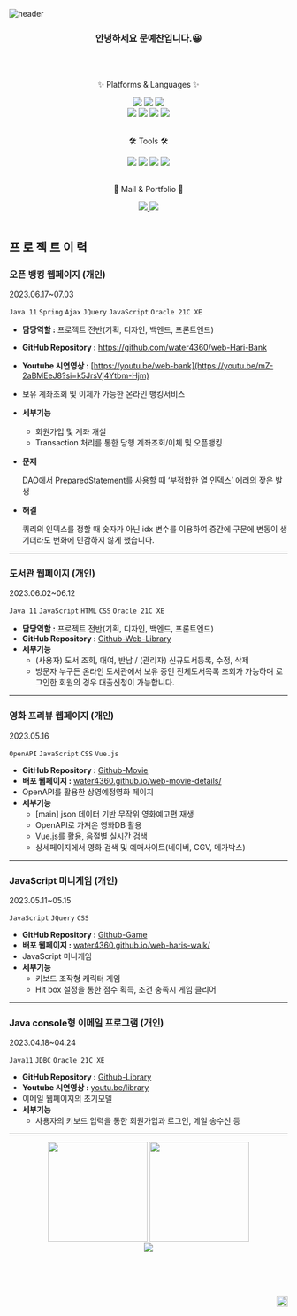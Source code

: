 ![header](https://capsule-render.vercel.app/api?type=waving&color=timeGradient&text=Welcome%20to%20YECHAN's%20GitHub%20👋&animation=twinkling&fontSize=35&fontAlignY=40&height=200)


<!-- Introduce -->
<h3 align=center>
	안녕하세요 문예찬입니다.😀
</h3>
<br><br>


<!-- Platforms & Languages -->
<div align=center>
  <p>✨ Platforms & Languages ✨</p>
	<img src="https://img.shields.io/badge/Java-007396?style=flat&logo=Conda-Forge&logoColor=white" />
  	<img src="https://img.shields.io/badge/Oracle%20SQL-F80000?style=flat&logo=Oracle&logoColor=white" />
  	<img src="https://img.shields.io/badge/Linux-FCC624?style=flat&logo=Linux&logoColor=white" />
  <br>
	<img src="https://img.shields.io/badge/HTML5-E34F26?style=flat&logo=HTML5&logoColor=white" />
	<img src="https://img.shields.io/badge/CSS3-1572B6?style=flat&logo=CSS3&logoColor=white" />
	<img src="https://img.shields.io/badge/JavaScript-F7DF1E?style=flat&logo=JavaScript&logoColor=white" />
	<img src="https://img.shields.io/badge/jQuery-0769AD?style=flat&logo=jQuery&logoColor=white" />
	<br>
</div>
<br>


<!-- Tools -->
<div align=center>
  <p>🛠 Tools 🛠</p>
	<img src="https://img.shields.io/badge/Eclipse%20IDE-2C2255?style=flat&logo=EclipseIDE&logoColor=white" />
	<img src="https://img.shields.io/badge/Visual%20Studio%20Code-007ACC?style=flat&logo=VisualStudioCode&logoColor=white" />
	<img src="https://img.shields.io/badge/AWS-232F3E?style=flat&logo=AmazonAWS&logoColor=white" />
	<img src="https://img.shields.io/badge/GitHub-181717?style=flat&logo=GitHub&logoColor=white" />
</div>
<br>


<!-- Mail & Portfolio -->
<div align=center>
  <p>🎨 Mail & Portfolio 🎨</p>
	<a href="mailto:skyfiy97@naver.com">
		<img src="https://img.shields.io/badge/Mail-30B980?style=flat&logo=Gmail&logoColor=white" />
	</a>
	<a href="https://powerful-tilapia-138.notion.site/fc1a2a1e125742cda202f02b2d914059">
		<img src="https://img.shields.io/badge/Notion-000000?style=flat&logo=Notion&logoColor=white" />
	</a>
</div>
<br>

## **프 로 젝 트 이 력**

### **오픈 뱅킹 웹페이지 (개인)**
2023.06.17~07.03

`Java 11` `Spring` `Ajax` `JQuery` `JavaScript` `Oracle 21C XE`   

- **담당역할 :** 프로젝트 전반(기획, 디자인, 백엔드, 프론트엔드)
- **GitHub Repository :** https://github.com/water4360/web-Hari-Bank
- **Youtube 시연영상 :** [https://youtu.be/web-bank](https://youtu.be/mZ-2aBMEeJ8?si=k5JrsVj4Ytbm-Hjm)
- 보유 계좌조회 및 이체가 가능한 온라인 뱅킹서비스
- **세부기능**
    - 회원가입 및 계좌 개설
    - Transaction 처리를 통한 당행 계좌조회/이체 및 오픈뱅킹
    
- **문제**
    
    DAO에서 PreparedStatement를 사용할 때 ‘부적합한 열 인덱스’ 에러의 잦은 발생
    
- **해결**
    
    쿼리의 인덱스를 정할 때 숫자가 아닌 idx 변수를 이용하여 중간에 구문에 변동이 생기더라도 변화에 민감하지 않게 했습니다.
  
<hr>


### **도서관 웹페이지 (개인)**
2023.06.02~06.12

`Java 11` `JavaScript` `HTML` `CSS` `Oracle 21C XE`

- **담당역할 :** 프로젝트 전반(기획, 디자인, 백엔드, 프론트엔드)
- **GitHub Repository :** [Github-Web-Library](https://github.com/water4360/Soob-Lib)
- **세부기능**
    - (사용자) 도서 조회, 대여, 반납 / (관리자) 신규도서등록, 수정, 삭제
    - 방문자 누구든 온라인 도서관에서 보유 중인 전체도서목록 조회가 가능하며 로그인한 회원의 경우 대출신청이 가능합니다.
<hr>

### **영화 프리뷰 웹페이지 (개인)**
2023.05.16

`OpenAPI` `JavaScript` `CSS` `Vue.js`

- **GitHub Repository :** [Github-Movie](https://github.com/water4360/web-movie-details)
- **배포 웹페이지 :** [water4360.github.io/web-movie-details/](https://water4360.github.io/web-movie-details/)
- OpenAPI를 활용한 상영예정영화 페이지
- **세부기능**
    - [main] json 데이터 기반 무작위 영화예고편 재생
    - OpenAPI로 가져온 영화DB 활용
    - Vue.js를 활용, 음절별 실시간 검색
    - 상세페이지에서 영화 검색 및 예매사이트(네이버, CGV, 메가박스)

<hr>

### **JavaScript 미니게임 (개인)**
2023.05.11~05.15

`JavaScript` `JQuery` `CSS`

- **GitHub Repository :** [Github-Game](https://github.com/water4360/web-haris-walk.git)
- **배포 웹페이지 :** [water4360.github.io/web-haris-walk/](https://water4360.github.io/web-haris-walk/)
- JavaScript 미니게임
- **세부기능**
    - 키보드 조작형 캐릭터 게임
    - Hit box 설정을 통한 점수 획득, 조건 충족시 게임 클리어
 
<hr>

### **Java console형 이메일 프로그램 (개인)**
2023.04.18~04.24

`Java11` `JDBC` `Oracle 21C XE`

- **GitHub Repository :** [Github-Library](https://github.com/moonyechan97/EverydayMail.git)
- **Youtube 시연영상 :** [youtu.be/library](https://youtu.be/gchkjIQ7Bg8?si=x2DKAgk6iweCh1Q9)
- 이메일 웹페이지의 초기모델
- **세부기능**
    - 사용자의 키보드 입력을 통한 회원가입과 로그인, 메일 송수신 등


<hr>

<!-- Stats / Backjoon / Most use -->
<p align=center>
  <img height="180em" src="https://github-readme-stats.vercel.app/api?username=moonyechan97&show_icons=true&include_all_commits=true">
  <img height="180em" src="https://github-readme-stats.vercel.app/api/top-langs/?username=moonyechan97&hide_progress=true">
	<br>
  <a href="https://solved.ac/myc97"><img src="http://mazassumnida.wtf/api/v2/generate_badge?boj=myc97&theme=dark"/></a>
</p>
<br><br><br>


<!-- Hits -->
<p align=right>
  <img height="20em" src="https://hits.seeyoufarm.com/api/count/incr/badge.svg?url=https%3A%2F%2Fgithub.com%2Fbaennigans&count_bg=%233D81C8&title_bg=%23555555&icon=instacart.svg&icon_color=%23FFFFFF&title=hits&edge_flat=false">
</p>



<!--
**baennigans/baennigans** is a ✨ _special_ ✨ repository because its `README.md` (this file) appears on your GitHub profile.
Here are some ideas to get you started:

- 🔭 I’m currently working on ...
- 🌱 I’m currently learning ...
- 👯 I’m looking to collaborate on ...
- 🤔 I’m looking for help with ...
- 💬 Ask me about ...
- 📫 How to reach me: ...
- 😄 Pronouns: ...
- ⚡ Fun fact: ...
-->
